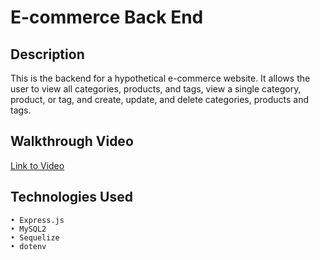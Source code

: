 # E-commerce Back End

## Description

This is the backend for a hypothetical e-commerce website. It allows the user to view all categories, products, and tags, view a single category, product, or tag, and create, update, and delete categories, products and tags.

## Walkthrough Video

[Link to Video](https://www.youtube.com/watch?v=D0HnUzG5KvE)

## Technologies Used

    • Express.js
    • MySQL2
    • Sequelize
    • dotenv